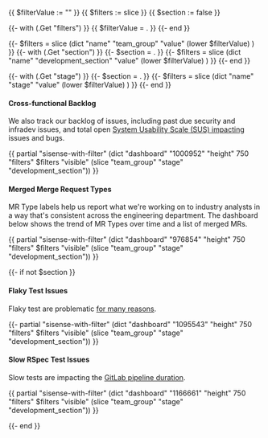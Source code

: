 {{ $filterValue := "" }}
{{ $filters := slice }}
{{ $section := false }}

{{- with (.Get "filters") }}
  {{ $filterValue = . }}
{{- end }}

{{- $filters =  slice (dict "name" "team_group" "value" (lower $filterValue) ) }}
{{- with (.Get "section") }}
    {{- $section = . }}
    {{- $filters =  slice (dict "name" "development_section" "value" (lower $filterValue) ) }}
{{- end }}

{{- with (.Get "stage") }}
    {{- $section = . }}
    {{- $filters =  slice (dict "name" "stage" "value" (lower $filterValue) ) }}
{{- end }}

#### Cross-functional Backlog

We also track our backlog of issues, including past due security and infradev issues, and total open [System Usability Scale (SUS) impacting](https://about.gitlab.com/handbook/engineering/quality/issue-triage/#sus-impacting) issues and bugs.

{{ partial "sisense-with-filter" (dict "dashboard" "1000952" "height" 750 "filters" $filters "visible" (slice "team_group" "stage" "development_section")) }}

#### Merged Merge Request Types

MR Type labels help us report what we're working on to industry analysts in a way that's consistent across the engineering department. The dashboard below shows the trend of MR Types over time and a list of merged MRs.

{{ partial "sisense-with-filter" (dict "dashboard" "976854" "height" 750 "filters" $filters "visible" (slice "team_group" "stage" "development_section")) }}

{{- if not $section }}

#### Flaky Test Issues

Flaky test are problematic [for many reasons](/handbook/engineering/quality/engineering-productivity/flaky-tests/).

{{- partial "sisense-with-filter" (dict "dashboard" "1095543" "height" 750 "filters" $filters "visible" (slice "team_group" "stage" "development_section")) }}

#### Slow RSpec Test Issues

Slow tests are impacting the [GitLab pipeline duration](https://docs.gitlab.com/ee/development/pipelines/index.html).

{{ partial "sisense-with-filter" (dict "dashboard" "1166661" "height" 750 "filters" $filters "visible" (slice "team_group" "stage" "development_section")) }}

{{- end }}
